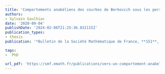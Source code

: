 ```yaml
---
title: 'Comportements anabéliens des courbes de Berkovich sous les perspectives tempérées'
authors:
- Sylvain Gaulhiac
date: '2020-09-04'
publishDate: '2024-02-06T21:25:36.832115Z'
publication_types:
- thesis
publication: '*Bulletin de la Société Mathématique de France, **151**, No.1, p.1-36*'

tags:
-  PhD

url_pdf: 'https://smf.emath.fr/publications/vers-un-comportement-anabelien-tempere-des-couronnes-de-berkovich'
---
```

